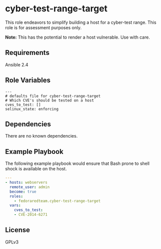 cyber-test-range-target
=========

This role endeavors to simplify building a host for a cyber-test range.  This role is for assessment purposes only.  

**Note:** This has the potential to render a host vulnerable.  Use with care.

Requirements
------------

Ansible 2.4

Role Variables
--------------

```
---
# defaults file for cyber-test-range-target
# Which CVE's should be tested on a host
cves_to_test: []
selinux_state: enforcing
```

Dependencies
------------

There are no known dependencies.

Example Playbook
----------------
The following example playbook would ensure that Bash prone to shell shock is available on the host.

```yaml
---
- hosts: webservers
  remote_user: admin
  become: true
  roles:
    - fedoraredteam.cyber-test-range-target
  vars:
    cves_to_test:
    - CVE-2014-6271
```

License
-------

GPLv3
